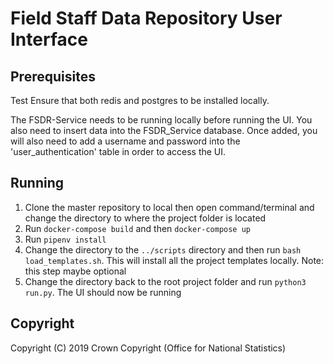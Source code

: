 # Field Staff Data Repository User Interface

## Prerequisites

Test
Ensure that both redis and postgres to be installed locally. 

The FSDR-Service needs to be running locally before running the UI. You also need to insert data into the FSDR\_Service database. Once added, you will also need to add a username and password into the 'user_authentication' table in order to access the UI.

## Running

1. Clone the master repository to local then open command/terminal and change the directory to where the project
   folder is located
2. Run `docker-compose build` and then `docker-compose up`
3. Run `pipenv install`
4. Change the directory to the `../scripts` directory and then run `bash load_templates.sh`. This will install
   all the project templates locally. Note: this step maybe optional
5. Change the directory back to the root project folder and run `python3 run.py`. The UI should now be running

## Copyright

Copyright (C) 2019 Crown Copyright (Office for National Statistics)
